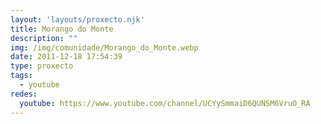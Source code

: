 ```yaml
---
layout: 'layouts/proxecto.njk'
title: Morango do Monte
description: ""
img: /img/comunidade/Morango_do_Monte.webp
date: 2011-12-18 17:54:39
type: proxecto
tags:
  - youtube
redes:
  youtube: https://www.youtube.com/channel/UCYySmmaiD6QUNSM6VruO_RA
---
```


